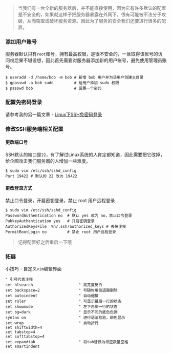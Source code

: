 > 当我们有一台全新的服务器后，并不能直接使用，因为它有许多默认的配置是不安全的，如果就这样子把服务器暴露在外网下，很有可能被不法分子攻破，从而窃取或破坏服务资源。因此为了服务的安全我们还要进行很多的配置。

### 添加用户账号

服务器默认只有`root`账号，拥有最高权限，是很不安全的，一旦取得该账号的访问权后果不堪设想，因此首先需要对服务器添加新的用户账号，避免使用管理员账号。

    $ useradd -d /home/bob -m bob # 新增 bob 用户并为该用户创建主目录
    $ gpasswd -a bob sudo         # 给用户添加 sudo 权限
    $ passwd bob                  # 设置一个密码
    
### 配置免密码登录

请参考我的另一篇文章 - [Linux下SSH免密码登录](http://blog.hequanxi.com/archives/linux-ssh-authLogin.html)

### 修改SSH服务端相关配置

#### 更改端口号

SSH默认的端口是`22`，有了解过Linux系统的人肯定都知道，因此需要把它改掉，给企图攻击我们服务器的人增加一些难度。

    $ sudo vim /etc/ssh/sshd_config
    Port 19422 # 默认的 22 改为 19422
    
#### 更改登录方式

禁止口令登录，开启密钥登录，禁止 root 用户远程登录

    $ sudo vim /etc/ssh/sshd_config
    PasswordAuthentication no  # 默认 yes 改为 no，禁止口令登录
    PubkeyAuthentication yes   # 开启密钥登录
    AuthorizedKeysFile	%h/.ssh/authorized_keys # 去掉注释
    PermitRootLogin no         # 禁止 root 用户远程登录
    
> 记得配置好之后重启一下哦 
    
### 拓展

小技巧 - 自定义`vim`编辑界面

    " 引号代表注释
    set hlsearch                    " 高亮度反白
    set backspace=2                 " 可随时用倒退键删除
    set autoindent                  " 自动缩排
    set ruler                       " 可显示最后一行的状态
    set showmode                    " 左下角那一行的状态
    set bg=dark                     " 显示不同的底色色调
    syntax on                       " 进行语法检验，颜色显示
    set wrap                        " 自动折行
    set shiftwidth=4
    set tabstop=4
    set softtabstop=4
    set expandtab                   " 将tab替换为相应数量空格
    set smartindent



